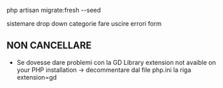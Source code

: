 php artisan migrate:fresh --seed

sistemare drop down categorie 
fare uscire errori form




## NON CANCELLARE

 - Se dovesse dare problemi con la GD Library extension not avaible on your PHP installation -> decommentare dal file php.ini la riga extension=gd